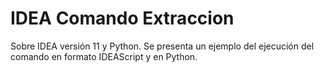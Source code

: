 # IDEA Comando Extraccion
Sobre IDEA versión 11 y Python.
Se presenta un ejemplo del ejecución del comando en formato IDEAScript y en Python.
